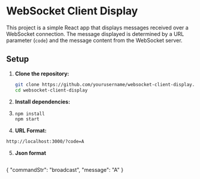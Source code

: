 # WebSocket Client Display

This project is a simple React app that displays messages received over a WebSocket connection. The message displayed is determined by a URL parameter (`code`) and the message content from the WebSocket server.

## Setup

1. **Clone the repository:**
   ```bash
   git clone https://github.com/yourusername/websocket-client-display.git
   cd websocket-client-display
2. **Install dependencies:**
3. ```bash
   npm install
   npm start
4. **URL Format:**
  ```bash
http://localhost:3000/?code=A
```

5. **Json format**
   ```bash
{
  "commandStr": "broadcast",
  "message": "A"
}
```
